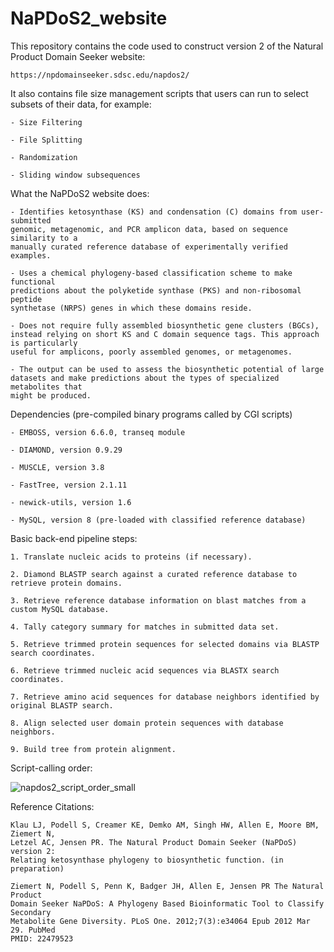 # NaPDoS2_website
This repository contains the code used to construct version 2 of the Natural Product Domain Seeker website:

	https://npdomainseeker.sdsc.edu/napdos2/
  
  It also contains file size management scripts that users can run to select subsets 
  of their data, for example:
  
  	- Size Filtering
	
	- File Splitting
	
	- Randomization
	
	- Sliding window subsequences
	
  	
What the NaPDoS2 website does:

	- Identifies ketosynthase (KS) and condensation (C) domains from user-submitted 
	genomic, metagenomic, and PCR amplicon data, based on sequence similarity to a 
	manually curated reference database of experimentally verified examples.
	
	- Uses a chemical phylogeny-based classification scheme to make functional
	predictions about the polyketide synthase (PKS) and non-ribosomal peptide
	synthetase (NRPS) genes in which these domains reside.
	
	- Does not require fully assembled biosynthetic gene clusters (BGCs), 
	instead relying on short KS and C domain sequence tags. This approach is particularly 
	useful for amplicons, poorly assembled genomes, or metagenomes.
	
	- The output can be used to assess the biosynthetic potential of large
	datasets and make predictions about the types of specialized metabolites that
	might be produced.
  
  Dependencies (pre-compiled binary programs called by CGI scripts)
	
	- EMBOSS, version 6.6.0, transeq module
	
	- DIAMOND, version 0.9.29
	
	- MUSCLE, version 3.8
	
	- FastTree, version 2.1.11
	
	- newick-utils, version 1.6
	
	- MySQL, version 8 (pre-loaded with classified reference database)
  
  Basic back-end pipeline steps:
  
	1. Translate nucleic acids to proteins (if necessary).
	
	2. Diamond BLASTP search against a curated reference database to retrieve protein domains.
	
	3. Retrieve reference database information on blast matches from a custom MySQL database.
	
	4. Tally category summary for matches in submitted data set.
	
	5. Retrieve trimmed protein sequences for selected domains via BLASTP search coordinates.
	
	6. Retrieve trimmed nucleic acid sequences via BLASTX search coordinates.
	
	7. Retrieve amino acid sequences for database neighbors identified by original BLASTP search.
	
	8. Align selected user domain protein sequences with database neighbors.
	
	9. Build tree from protein alignment.

  Script-calling order:
  
  ![napdos2_script_order_small](https://user-images.githubusercontent.com/24737584/140625623-f7516ab5-cbb5-4009-adcc-e26571246f92.png)

 
  Reference Citations:
  
	Klau LJ, Podell S, Creamer KE, Demko AM, Singh HW, Allen E, Moore BM, Ziemert N,
	Letzel AC, Jensen PR. The Natural Product Domain Seeker (NaPDoS) version 2:
	Relating ketosynthase phylogeny to biosynthetic function. (in preparation)

	Ziemert N, Podell S, Penn K, Badger JH, Allen E, Jensen PR The Natural Product
	Domain Seeker NaPDoS: A Phylogeny Based Bioinformatic Tool to Classify Secondary
	Metabolite Gene Diversity. PLoS One. 2012;7(3):e34064 Epub 2012 Mar 29. PubMed
	PMID: 22479523
    
